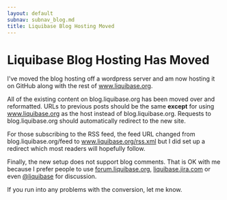 ```yaml
---
layout: default
subnav: subnav_blog.md
title: Liquibase Blog Hosting Moved
---
```

# Liquibase Blog Hosting Has Moved

I've moved the blog hosting off a wordpress server and am now hosting it on GitHub along with the rest of www.liquibase.org.

All of the existing content on blog.liquibase.org has been moved over and reformatted. URLs to previous posts should be the same **except** for using www.liquibase.org as the host instead of blog.liquibase.org. Requests to blog.liquibase.org should automatically redirect to the new site.

For those subscribing to the RSS feed, the feed URL changed from blog.liquibase.org/feed to www.liquibase.org/rss.xml but I did set up a redirect which most readers will hopefully follow.

Finally, the new setup does not support blog comments. That is OK with me because I prefer people to use [forum.liquibase.org](http://forum.liquibase.org), [liquibase.jira.com](http://liquibase.jira.com) or even [@liquibase](https://twitter.com/liquibase) for discussion.

If you run into any problems with the conversion, let me know.